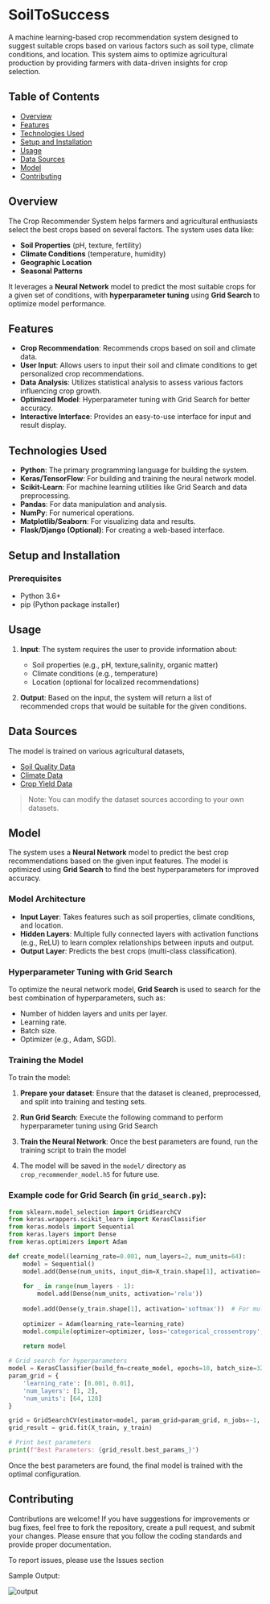 
# SoilToSuccess

A machine learning-based crop recommendation system designed to suggest suitable crops based on various factors such as soil type, climate conditions, and location. This system aims to optimize agricultural production by providing farmers with data-driven insights for crop selection.

## Table of Contents

- [Overview](#overview)
- [Features](#features)
- [Technologies Used](#technologies-used)
- [Setup and Installation](#setup-and-installation)
- [Usage](#usage)
- [Data Sources](#data-sources)
- [Model](#model)
- [Contributing](#contributing)


## Overview

The Crop Recommender System helps farmers and agricultural enthusiasts select the best crops based on several factors. The system uses data like:

- **Soil Properties** (pH, texture, fertility)
- **Climate Conditions** (temperature, humidity)
- **Geographic Location**
- **Seasonal Patterns**

It leverages a **Neural Network** model to predict the most suitable crops for a given set of conditions, with **hyperparameter tuning** using **Grid Search** to optimize model performance.

## Features

- **Crop Recommendation**: Recommends crops based on soil and climate data.
- **User Input**: Allows users to input their soil and climate conditions to get personalized crop recommendations.
- **Data Analysis**: Utilizes statistical analysis to assess various factors influencing crop growth.
- **Optimized Model**: Hyperparameter tuning with Grid Search for better accuracy.
- **Interactive Interface**: Provides an easy-to-use interface for input and result display.

## Technologies Used

- **Python**: The primary programming language for building the system.
- **Keras/TensorFlow**: For building and training the neural network model.
- **Scikit-Learn**: For machine learning utilities like Grid Search and data preprocessing.
- **Pandas**: For data manipulation and analysis.
- **NumPy**: For numerical operations.
- **Matplotlib/Seaborn**: For visualizing data and results.
- **Flask/Django (Optional)**: For creating a web-based interface.

## Setup and Installation

### Prerequisites

- Python 3.6+
- pip (Python package installer)

## Usage

1. **Input**: The system requires the user to provide information about:
   - Soil properties (e.g., pH, texture,salinity, organic matter)
   - Climate conditions (e.g., temperature)
   - Location (optional for localized recommendations)
   
2. **Output**: Based on the input, the system will return a list of recommended crops that would be suitable for the given conditions.

## Data Sources

The model is trained on various agricultural datasets,

- [Soil Quality Data](https://example.com/soil_data)
- [Climate Data](https://example.com/climate_data)
- [Crop Yield Data](https://example.com/crop_yield_data)

> Note: You can modify the dataset sources according to your own datasets.

## Model

The system uses a **Neural Network** model to predict the best crop recommendations based on the given input features. The model is optimized using **Grid Search** to find the best hyperparameters for improved accuracy.

### Model Architecture

- **Input Layer**: Takes features such as soil properties, climate conditions, and location.
- **Hidden Layers**: Multiple fully connected layers with activation functions (e.g., ReLU) to learn complex relationships between inputs and output.
- **Output Layer**: Predicts the best crops (multi-class classification).

### Hyperparameter Tuning with Grid Search

To optimize the neural network model, **Grid Search** is used to search for the best combination of hyperparameters, such as:

- Number of hidden layers and units per layer.
- Learning rate.
- Batch size.
- Optimizer (e.g., Adam, SGD).

### Training the Model

To train the model:

1. **Prepare your dataset**: Ensure that the dataset is cleaned, preprocessed, and split into training and testing sets.
   
2. **Run Grid Search**: Execute the following command to perform hyperparameter tuning using Grid Search

3. **Train the Neural Network**: Once the best parameters are found, run the training script to train the model

4. The model will be saved in the `model/` directory as `crop_recommender_model.h5` for future use.

### Example code for Grid Search (in `grid_search.py`):

```python
from sklearn.model_selection import GridSearchCV
from keras.wrappers.scikit_learn import KerasClassifier
from keras.models import Sequential
from keras.layers import Dense
from keras.optimizers import Adam

def create_model(learning_rate=0.001, num_layers=2, num_units=64):
    model = Sequential()
    model.add(Dense(num_units, input_dim=X_train.shape[1], activation='relu'))
    
    for _ in range(num_layers - 1):
        model.add(Dense(num_units, activation='relu'))
    
    model.add(Dense(y_train.shape[1], activation='softmax'))  # For multi-class classification
    
    optimizer = Adam(learning_rate=learning_rate)
    model.compile(optimizer=optimizer, loss='categorical_crossentropy', metrics=['accuracy'])
    
    return model

# Grid search for hyperparameters
model = KerasClassifier(build_fn=create_model, epochs=10, batch_size=32, verbose=0)
param_grid = {
    'learning_rate': [0.001, 0.01],
    'num_layers': [1, 2],
    'num_units': [64, 128]
}

grid = GridSearchCV(estimator=model, param_grid=param_grid, n_jobs=-1, cv=3)
grid_result = grid.fit(X_train, y_train)

# Print best parameters
print(f"Best Parameters: {grid_result.best_params_}")
```

Once the best parameters are found, the final model is trained with the optimal configuration.

## Contributing

Contributions are welcome! If you have suggestions for improvements or bug fixes, feel free to fork the repository, create a pull request, and submit your changes. Please ensure that you follow the coding standards and provide proper documentation.


To report issues, please use the Issues section


Sample Output:

![output](https://github.com/user-attachments/assets/db9490f1-40ba-42bc-97a3-27c0cd6968ef)


